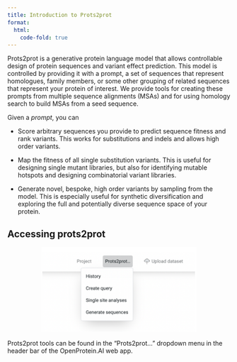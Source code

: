 ```yaml
---
title: Introduction to Prots2prot
format:
  html:
    code-fold: true
---
```


Prots2prot is a generative protein language model that allows controllable design of protein sequences and variant effect prediction. This model is controlled by providing it with a prompt, a set of sequences that represent homologues, family members, or some other grouping of related sequences that represent your protein of interest. We provide tools for creating these prompts from multiple sequence alignments (MSAs) and for using homology search to build MSAs from a seed sequence.

Given a *prompt*, you can

* Score arbitrary sequences you provide to predict sequence fitness and rank variants. This works for substitutions and indels and allows high order variants.

* Map the fitness of all single substitution variants. This is useful for designing single mutant libraries, but also for identifying mutable hotspots and designing combinatorial variant libraries.

* Generate novel, bespoke, high order variants by sampling from the model. This is especially useful for synthetic diversification and exploring the full and potentially diverse sequence space of your protein.

## Accessing prots2prot

<p align="center">
  <img src="p2p_images/45_access_prots.png" width="350">
</p>

Prots2prot tools can be found in the “Prots2prot…” dropdown menu in the header bar of the OpenProtein.AI web app.